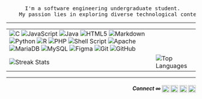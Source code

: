 
<div>
  <pre align="middle"> I'm a software engineering undergraduate student.
    My passion lies in exploring diverse technological contexts like AI, ML & etc.</pre>
    <hr>
</div>
<table border="0" align="center" width="100%">
  <tr> 
    <td>
        <img src="https://img.shields.io/badge/c-%2300599C.svg?style=flat&logo=c&logoColor=white" alt="C" />
        <img src="https://img.shields.io/badge/javascript-%23323330.svg?style=flat&logo=javascript&logoColor=%23F7DF1E" alt="JavaScript" />
        <img src="https://img.shields.io/badge/java-%23ED8B00.svg?style=flat&logo=openjdk&logoColor=white" alt="Java" />
        <img src="https://img.shields.io/badge/html5-%23E34F26.svg?style=flat&logo=html5&logoColor=white" alt="HTML5" />
        <img src="https://img.shields.io/badge/markdown-%23000000.svg?style=flat&logo=markdown&logoColor=white" alt="Markdown" />
        <img src="https://img.shields.io/badge/python-3670A0?style=flat&logo=python&logoColor=ffdd54" alt="Python" />
        <img src="https://img.shields.io/badge/r-%23276DC3.svg?style=flat&logo=r&logoColor=white" alt="R" />
        <img src="https://img.shields.io/badge/php-%23777BB4.svg?style=flat&logo=php&logoColor=white" alt="PHP" />
        <img src="https://img.shields.io/badge/shell_script-%23121011.svg?style=flat&logo=gnu-bash&logoColor=white" alt="Shell Script" />
        <img src="https://img.shields.io/badge/apache-%23D42029.svg?style=flat&logo=apache&logoColor=white" alt="Apache" />
        <img src="https://img.shields.io/badge/MariaDB-003545?style=flat&logo=mariadb&logoColor=white" alt="MariaDB" />
        <img src="https://img.shields.io/badge/mysql-4479A1.svg?style=flat&logo=mysql&logoColor=white" alt="MySQL" />
        <img src="https://img.shields.io/badge/figma-%23F24E1E.svg?style=flat&logo=figma&logoColor=white" alt="Figma" />
        <img src="https://img.shields.io/badge/git-%23F05033.svg?style=flat&logo=git&logoColor=white" alt="Git" />
        <img src="https://img.shields.io/badge/github-%23121011.svg?style=flat&logo=github&logoColor=white" alt="GitHub" />
    </td>
  </tr>
  <tr>
    <td><img src="https://github-readme-streak-stats.herokuapp.com/?user=mthlpbs&theme=github_dark&hide_border=true" alt="Streak Stats"/> 
    </td>
    <td><img src="https://github-readme-stats.vercel.app/api/top-langs/?username=mthlpbs&theme=github_dark&hide_border=true&include_all_commits=true&count_private=true&layout=compact" alt="Top Languages"/> </td>
  </tr>
</table>
<hr>
<div align="right">
  <h5 >Connect ∞
    <a href="mailto:tqd8ewd7d@mozmail.com" target="blank"><img align="center" src="https://www.svgrepo.com/show/381000/new-logo-gmail.svg" alt="Mail" height="20" width="20" /></a>  
    <a href="https://learn.microsoft.com/en-us/users/mthlpbs" target="_blank"><img align="center" src="https://www.svgrepo.com/show/452062/microsoft.svg" alt="Microsoft Learn" height="20" width="20" /></a>
    <a href="https://linkedin.com/in/mthlpbs" target="_blank"><img align="center" src="https://www.svgrepo.com/show/475661/linkedin-color.svg" alt="linkedin" height="20" width="20" /></a>  
    <a href="https://stackoverflow.com/users/19565278/mthlpbs" target="_blank"><img align="center" src="https://www.svgrepo.com/show/475686/stackoverflow-color.svg" alt="stackoverflow" height="20" width="20"/></a> 
  </h5>
</div>

